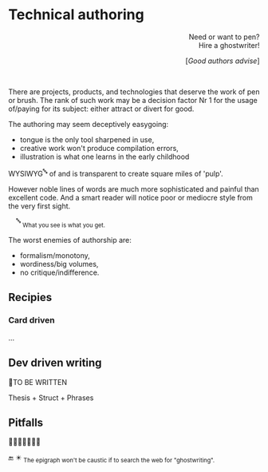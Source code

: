 # Technical authoring

<div dir="rtl">?Need or want to pen<br>!Hire a ghostwriter</div>
<p dir="rtl";'>[<i>Good authors advise</i>]</p>
&nbsp;

There are projects, products, and technologies that deserve the work of pen or brush. The rank of such work may be a decision factor Nr&nbsp;1 for the usage of/paying for its subject: either attract or divert for good.

The authoring may seem deceptively easygoing: 

* tongue is the only tool sharpened in use,
* creative work won't produce compilation errors,
* illustration is what one learns in the early childhood
  
WYSIWYG<sup>🔤</sup> of  and is transparent to create square miles of 'pulp'.

However noble lines of words are much more sophisticated and painful than excellent code. And a smart reader will notice poor or mediocre style from the very first sight.

&nbsp;&nbsp;&nbsp;&nbsp;<sup>🔤</sup> <sub>What you see is what you get.</sub>

The worst enemies of authorship are:

- formalism/monotony,
- wordiness/big volumes,
- no critique/indifference.

## Recipies 

### Card driven

...

## Dev driven writing



🚧TO BE WRITTEN

Thesis + Struct + Phrases

## Pitfalls

🚧🚧🚧🚧🚧🚧🚧 

🔚 ✴️ <sub>The epigraph won't be caustic if to search the web for "ghostwriting".</sub>
